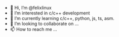 - 👋 Hi, I’m @felixlinux
- 👀 I’m interested in c/c++ development
- 🌱 I’m currently learning c/c++, python, js, ts, asm.
- 💞️ I’m looking to collaborate on ...
- 📫 How to reach me ...

<!---
felixlinux/felixlinux is a ✨ special ✨ repository because its `README.md` (this file) appears on your GitHub profile.
You can click the Preview link to take a look at your changes.
--->
